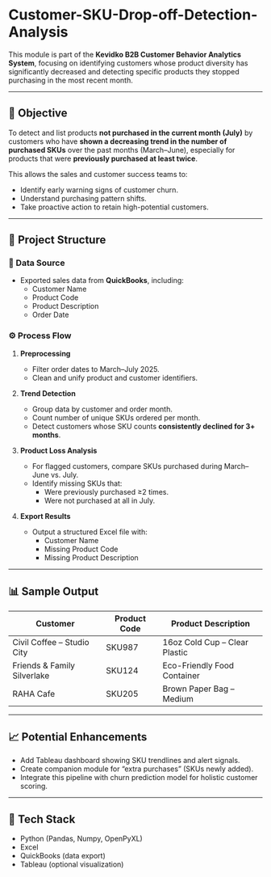 # Customer-SKU-Drop-off-Detection-Analysis

This module is part of the **Kevidko B2B Customer Behavior Analytics System**, focusing on identifying customers whose product diversity has significantly decreased and detecting specific products they stopped purchasing in the most recent month.

---

## 📌 Objective

To detect and list products **not purchased in the current month (July)** by customers who have **shown a decreasing trend in the number of purchased SKUs** over the past months (March–June), especially for products that were **previously purchased at least twice**.

This allows the sales and customer success teams to:
- Identify early warning signs of customer churn.
- Understand purchasing pattern shifts.
- Take proactive action to retain high-potential customers.

---

## 🧱 Project Structure

### 📂 Data Source
- Exported sales data from **QuickBooks**, including:
  - Customer Name
  - Product Code
  - Product Description
  - Order Date

### ⚙️ Process Flow

1. **Preprocessing**
   - Filter order dates to March–July 2025.
   - Clean and unify product and customer identifiers.

2. **Trend Detection**
   - Group data by customer and order month.
   - Count number of unique SKUs ordered per month.
   - Detect customers whose SKU counts **consistently declined for 3+ months**.

3. **Product Loss Analysis**
   - For flagged customers, compare SKUs purchased during March–June vs. July.
   - Identify missing SKUs that:
     - Were previously purchased ≥2 times.
     - Were not purchased at all in July.

4. **Export Results**
   - Output a structured Excel file with:
     - Customer Name
     - Missing Product Code
     - Missing Product Description

---

## 📊 Sample Output

| Customer                    | Product Code | Product Description             |
|----------------------------|--------------|---------------------------------|
| Civil Coffee – Studio City | SKU987       | 16oz Cold Cup – Clear Plastic   |
| Friends & Family Silverlake| SKU124       | Eco-Friendly Food Container     |
| RAHA Cafe                  | SKU205       | Brown Paper Bag – Medium        |

---

## 📈 Potential Enhancements
- Add Tableau dashboard showing SKU trendlines and alert signals.
- Create companion module for “extra purchases” (SKUs newly added).
- Integrate this pipeline with churn prediction model for holistic customer scoring.

---

## 🔧 Tech Stack

- Python (Pandas, Numpy, OpenPyXL)
- Excel
- QuickBooks (data export)
- Tableau (optional visualization)
